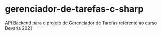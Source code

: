 # gerenciador-de-tarefas-c-sharp
API Backend para o projeto de Gerenciador de Tarefas referente ao curso Devaria 2021
